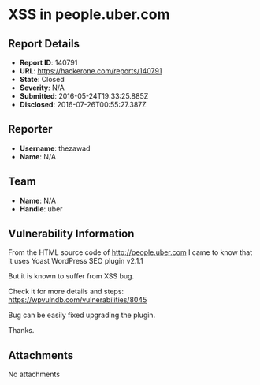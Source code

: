 # XSS in people.uber.com

## Report Details
- **Report ID**: 140791
- **URL**: https://hackerone.com/reports/140791
- **State**: Closed
- **Severity**: N/A
- **Submitted**: 2016-05-24T19:33:25.885Z
- **Disclosed**: 2016-07-26T00:55:27.387Z

## Reporter
- **Username**: thezawad
- **Name**: N/A

## Team
- **Name**: N/A
- **Handle**: uber

## Vulnerability Information
From the HTML source code of http://people.uber.com I came to know that it uses Yoast WordPress SEO plugin v2.1.1

But it is known to suffer from XSS bug.

Check it for more details and steps:
https://wpvulndb.com/vulnerabilities/8045

Bug can be easily fixed upgrading the plugin.

Thanks.

## Attachments
No attachments
